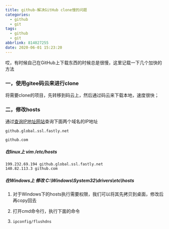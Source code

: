 ```yaml
---
title: github-解决GitHub clone慢的问题
categories:
  - github
  - git
tags:
  - github
  - git
abbrlink: 814027255
date: 2020-06-01 15:23:20
---
```


哎，有时候自己在GitHub上下载东西的时候总是很慢，这里记载一下几个加快的方法



### 一，使用gitee码云来进行clone

将需要clone的项目，先转移到码云上，然后通过码云来下载本地，速度很快；



### 二，修改hosts

通过[查询IP地址网站](https://www.ipaddress.com/)查询下面两个域名的IP地址

~~~
github.global.ssl.fastly.net
~~~

~~~
github.com
~~~

##### 在linux上  vim /etc/hosts

~~~
199.232.69.194 github.global.ssl.fastly.net
140.82.113.3 github.com
~~~

##### 在Windows上 修改 C:\Windows\System32\drivers\etc\hosts

1. 对于Windows下的hosts执行需要权限，我们可以将其先拷贝到桌面，修改后再copy回去

2. 打开cmd命令行，执行下面的命令

3. ~~~
   ipconfig/flushdns
   ~~~

   